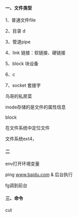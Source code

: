 #### 一、文件类型

1、普通文件file

2、目录 d

3、管道pipe

4、link 链接：软链接、硬链接

5、block 块设备

6、c

7、socket 套接字

鸟哥的私房菜

inode存储的是文件的属性信息

block

在文件系统中定位文件

文件系统ext4，

#### 二

env打开环境变量

ping www.baidu.com & 后台执行

fg调到前台

#### 三、命令

cut





